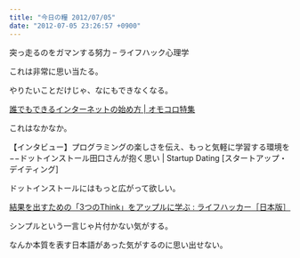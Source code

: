 ```yaml
---
title: "今日の糧 2012/07/05"
date: "2012-07-05 23:26:57 +0900"
---
```


  突っ走るのをガマンする努力 – ライフハック心理学

これは非常に思い当たる。

やりたいことだけじゃ、なにもできなくなる。

  [誰でもできるインターネットの始め方 | オモコロ特集](http://picup.omocoro.jp/?eid=1429)

これはなかなか。

  【インタビュー】プログラミングの楽しさを伝え、もっと気軽に学習する環境を−−ドットインストール田口さんが抱く思い | Startup Dating [スタートアップ・デイティング]

ドットインストールにはもっと広がって欲しい。

  [結果を出すための「3つのThink」をアップルに学ぶ : ライフハッカー［日本版］](http://www.lifehacker.jp/2012/06/120621thinksimple.html)

シンプルという一言じゃ片付かない気がする。

なんか本質を表す日本語があった気がするのに思い出せない。

